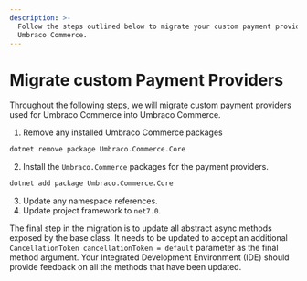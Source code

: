 ```yaml
---
description: >-
  Follow the steps outlined below to migrate your custom payment providers to
  Umbraco Commerce.
---
```


# Migrate custom Payment Providers

Throughout the following steps, we will migrate custom payment providers used for Umbraco Commerce into Umbraco Commerce.

1. Remove any installed Umbraco Commerce packages

```bash
dotnet remove package Umbraco.Commerce.Core
```

2. Install the `Umbraco.Commerce` packages for the payment providers.

```bash
dotnet add package Umbraco.Commerce.Core
```

3. Update any namespace references.
4. Update project framework to `net7.0`.

The final step in the migration is to update all abstract async methods exposed by the base class. It needs to be updated to accept an additional `CancellationToken cancellationToken = default` parameter as the final method argument. Your Integrated Development Environment (IDE) should provide feedback on all the methods that have been updated.
